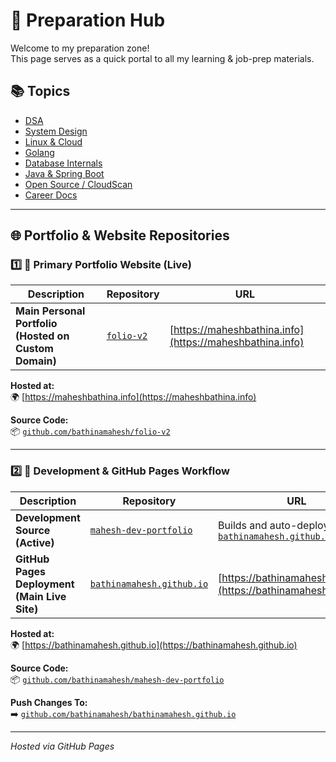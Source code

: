 # 🧠 Preparation Hub

Welcome to my preparation zone!  
This page serves as a quick portal to all my learning & job-prep materials.

## 📚 Topics

- [DSA](./DSA/README.md)
- [System Design](./SystemDesign/README.md)
- [Linux & Cloud](./Linux_Cloud/README.md)
- [Golang](./Golang/README.md)
- [Database Internals](./Database_Internals/README.md)
- [Java & Spring Boot](./Java_SpringBoot/README.md)
- [Open Source / CloudScan](./OpenSource_CloudScan/README.md)
- [Career Docs](./Career/README.md)

---

## 🌐 Portfolio & Website Repositories

### 1️⃣ 💼 Primary Portfolio Website (Live)

| Description | Repository | URL |
|--------------|-------------|-----|
| **Main Personal Portfolio (Hosted on Custom Domain)** | [`folio-v2`](https://github.com/bathinamahesh/folio-v2) | [https://maheshbathina.info](https://maheshbathina.info) |

**Hosted at:**  
🌍 [https://maheshbathina.info](https://maheshbathina.info)  

**Source Code:**  
📦 [`github.com/bathinamahesh/folio-v2`](https://github.com/bathinamahesh/folio-v2)

---

### 2️⃣ 🧩 Development & GitHub Pages Workflow

| Description | Repository | URL |
|--------------|-------------|-----|
| **Development Source (Active)** | [`mahesh-dev-portfolio`](https://github.com/bathinamahesh/mahesh-dev-portfolio) | Builds and auto-deploys to → [`bathinamahesh.github.io`](https://github.com/bathinamahesh/bathinamahesh.github.io) |
| **GitHub Pages Deployment (Main Live Site)** | [`bathinamahesh.github.io`](https://github.com/bathinamahesh/bathinamahesh.github.io) | [https://bathinamahesh.github.io](https://bathinamahesh.github.io) |

**Hosted at:**  
🌍 [https://bathinamahesh.github.io](https://bathinamahesh.github.io)

**Source Code:**  
📦 [`github.com/bathinamahesh/mahesh-dev-portfolio`](https://github.com/bathinamahesh/mahesh-dev-portfolio)

**Push Changes To:**  
➡️ [`github.com/bathinamahesh/bathinamahesh.github.io`](https://github.com/bathinamahesh/bathinamahesh.github.io)

---

_Hosted via GitHub Pages_
